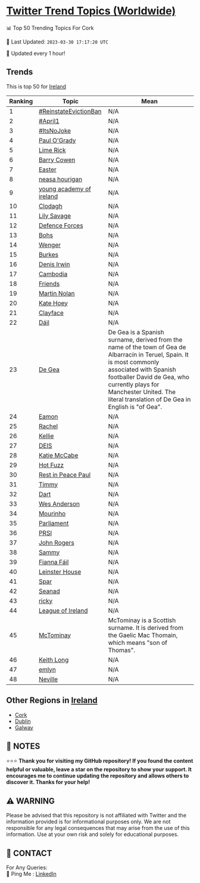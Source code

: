 [Twitter Trend Topics (Worldwide)](https://github.com/ErcinDedeoglu/Twitter-Trend-Topics)
==========


📊 Top 50 Trending Topics For Cork

📆 Last Updated: `2023-03-30 17:17:20 UTC`

🔧 Updated every 1 hour!


## Trends

This is top 50 for [Ireland](</Ireland>)

| Ranking | Topic | Mean |
| ------- | ------------ | ------------ |
| 1 | [#ReinstateEvictionBan](http://twitter.com/search?q=%23ReinstateEvictionBan) | N/A |
| 2 | [#April1](http://twitter.com/search?q=%23April1) | N/A |
| 3 | [#ItsNoJoke](http://twitter.com/search?q=%23ItsNoJoke) | N/A |
| 4 | [Paul O'Grady](http://twitter.com/search?q=Paul+O%27Grady) | N/A |
| 5 | [Lime Rick](http://twitter.com/search?q=Lime+Rick) | N/A |
| 6 | [Barry Cowen](http://twitter.com/search?q=Barry+Cowen) | N/A |
| 7 | [Easter](http://twitter.com/search?q=Easter) | N/A |
| 8 | [neasa hourigan](http://twitter.com/search?q=neasa+hourigan) | N/A |
| 9 | [young academy of ireland](http://twitter.com/search?q=young+academy+of+ireland) | N/A |
| 10 | [Clodagh](http://twitter.com/search?q=Clodagh) | N/A |
| 11 | [Lily Savage](http://twitter.com/search?q=Lily+Savage) | N/A |
| 12 | [Defence Forces](http://twitter.com/search?q=Defence+Forces) | N/A |
| 13 | [Bohs](http://twitter.com/search?q=Bohs) | N/A |
| 14 | [Wenger](http://twitter.com/search?q=Wenger) | N/A |
| 15 | [Burkes](http://twitter.com/search?q=Burkes) | N/A |
| 16 | [Denis Irwin](http://twitter.com/search?q=Denis+Irwin) | N/A |
| 17 | [Cambodia](http://twitter.com/search?q=Cambodia) | N/A |
| 18 | [Friends](http://twitter.com/search?q=Friends) | N/A |
| 19 | [Martin Nolan](http://twitter.com/search?q=Martin+Nolan) | N/A |
| 20 | [Kate Hoey](http://twitter.com/search?q=Kate+Hoey) | N/A |
| 21 | [Clayface](http://twitter.com/search?q=Clayface) | N/A |
| 22 | [Dáil](http://twitter.com/search?q=D%c3%a1il) | N/A |
| 23 | [De Gea](http://twitter.com/search?q=De+Gea) | De Gea is a Spanish surname, derived from the name of the town of Gea de Albarracín in Teruel, Spain. It is most commonly associated with Spanish footballer David de Gea, who currently plays for Manchester United. The literal translation of De Gea in English is "of Gea". |
| 24 | [Eamon](http://twitter.com/search?q=Eamon) | N/A |
| 25 | [Rachel](http://twitter.com/search?q=Rachel) | N/A |
| 26 | [Kellie](http://twitter.com/search?q=Kellie) | N/A |
| 27 | [DEIS](http://twitter.com/search?q=DEIS) | N/A |
| 28 | [Katie McCabe](http://twitter.com/search?q=Katie+McCabe) | N/A |
| 29 | [Hot Fuzz](http://twitter.com/search?q=Hot+Fuzz) | N/A |
| 30 | [Rest in Peace Paul](http://twitter.com/search?q=Rest+in+Peace+Paul) | N/A |
| 31 | [Timmy](http://twitter.com/search?q=Timmy) | N/A |
| 32 | [Dart](http://twitter.com/search?q=Dart) | N/A |
| 33 | [Wes Anderson](http://twitter.com/search?q=Wes+Anderson) | N/A |
| 34 | [Mourinho](http://twitter.com/search?q=Mourinho) | N/A |
| 35 | [Parliament](http://twitter.com/search?q=Parliament) | N/A |
| 36 | [PRSI](http://twitter.com/search?q=PRSI) | N/A |
| 37 | [John Rogers](http://twitter.com/search?q=John+Rogers) | N/A |
| 38 | [Sammy](http://twitter.com/search?q=Sammy) | N/A |
| 39 | [Fianna Fáil](http://twitter.com/search?q=Fianna+F%c3%a1il) | N/A |
| 40 | [Leinster House](http://twitter.com/search?q=Leinster+House) | N/A |
| 41 | [Spar](http://twitter.com/search?q=Spar) | N/A |
| 42 | [Seanad](http://twitter.com/search?q=Seanad) | N/A |
| 43 | [ricky](http://twitter.com/search?q=ricky) | N/A |
| 44 | [League of Ireland](http://twitter.com/search?q=League+of+Ireland) | N/A |
| 45 | [McTominay](http://twitter.com/search?q=McTominay) | McTominay is a Scottish surname. It is derived from the Gaelic Mac Thomain, which means "son of Thomas". |
| 46 | [Keith Long](http://twitter.com/search?q=Keith+Long) | N/A |
| 47 | [emlyn](http://twitter.com/search?q=emlyn) | N/A |
| 48 | [Neville](http://twitter.com/search?q=Neville) | N/A |



## Other Regions in [Ireland](</Ireland>)

* [Cork](</Ireland/Cork.md>)
* [Dublin](</Ireland/Dublin.md>)
* [Galway](</Ireland/Galway.md>)



## 📝 NOTES

⭐⭐⭐ **Thank you for visiting my GitHub repository! If you found the content helpful or valuable, leave a star on the repository to show your support. It encourages me to continue updating the repository and allows others to discover it. Thanks for your help!**


## ⚠️ WARNING

Please be advised that this repository is not affiliated with Twitter and the information provided is for informational purposes only. We are not responsible for any legal consequences that may arise from the use of this information. Use at your own risk and solely for educational purposes.


## 📨 CONTACT

 For Any Queries:  
            🏓 Ping Me : [LinkedIn](https://www.linkedin.com/in/ercindedeoglu/)
